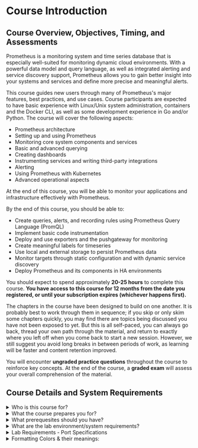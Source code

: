 # Course Introduction

## Course Overview, Objectives, Timing, and Assessments

Prometheus is a monitoring system and time series database that is especially well-suited for monitoring dynamic cloud environments. With a powerful data model and query language, as well as integrated alerting and service discovery support, Prometheus allows you to gain better insight into your systems and services and define more precise and meaningful alerts.

This course guides new users through many of Prometheus's major features, best practices, and use cases. Course participants are expected to have basic experience with Linux/Unix system administration, containers and the Docker CLI, as well as some development experience in Go and/or Python. The course will cover the following aspects:

* Prometheus architecture
* Setting up and using Prometheus
* Monitoring core system components and services
* Basic and advanced querying
* Creating dashboards
* Instrumenting services and writing third-party integrations
* Alerting
* Using Prometheus with Kubernetes
* Advanced operational aspects

At the end of this course, you will be able to monitor your applications and infrastructure effectively with Prometheus.

By the end of this course, you should be able to:

* Create queries, alerts, and recording rules using Prometheus Query Language (PromQL)
* Implement basic code instrumentation
* Deploy and use exporters and the pushgateway for monitoring
* Create meaningful labels for timeseries
* Use local and external storage to persist Prometheus data
* Monitor targets through static configuration and with dynamic service discovery
* Deploy Prometheus and its components in HA environments

You should expect to spend approximately **20-25 hours** to complete this course. **You have access to this course for 12 months from the date you registered, or until your subscription expires (whichever happens first).**

The chapters in the course have been designed to build on one another. It is probably best to work through them in sequence; if you skip or only skim some chapters quickly, you may find there are topics being discussed you have not been exposed to yet. But this is all self-paced, you can always go back, thread your own path through the material, and return to exactly where you left off when you come back to start a new session. However, we still suggest you avoid long breaks in between periods of work, as learning will be faster and content retention improved.

You will encounter **ungraded practice questions** throughout the course to reinforce key concepts. At the end of the course, a **graded exam** will assess your overall comprehension of the material.

## Course Details and System Requirements

<details>

<summary>Who is this course for?</summary>

This course is meant for software engineers and systems administrators who want to learn how to monitor and get better insight into their applications and infrastructure using Prometheus.

</details>

<details>

<summary>What the course prepares you for?</summary>

This course teaches Observability concepts and best practices and will prepare you to use Prometheus for monitoring cloud native applications and infrastructure. Attendees will learn to instrument code using examples in Go and Python and how to build and use metrics exporters where instrumentation is either not desired or impossible. The course covers PromQL syntax and best practices when querying, dashboarding, creating recording rules, and when defining precise and meaningful alerts. Operational concerns of running a production Prometheus deployment are also covered, including high availability, federation, local and remote storage, and migrations and integrations with other observability tools. The material maps to the domains and competencies of the Prometheus Certified Associate (PCA) exam, preparing students for the exam.

</details>

<details>

<summary>What prerequesites should you have?</summary>

* Basic experience with Linux/Unix system administration
* Familiarity with common shell commands, such as ls, cd, curl, etc.
* Some knowledge and/or development experience in Go and Python
* Experience with running containers and building container images with Docker
* Familiarity with Kubernetes concepts

</details>

<details>

<summary>What are the lab environment/system requirements?</summary>



* A single machine with Ubuntu 24.04 or similar Linux distribution installed. All of the labs should work on any popular modern Linux distribution (like Red Hat, Arch, or Debian) using Docker, but minor details may be different
* The machine should have at least 4GB of RAM, 2 CPU cores, 50 GB of free disk space
* Docker should be installed, with a non-root user in the docker group so that users can start Docker containers without becoming root. Multiple tutorials for various Linux distributions can be found at the following link: [How to Install and Use Docker](https://www.digitalocean.com/community/tutorial-collections/how-to-install-and-use-docker)
* The user should have sudo access to be able to execute commands as root. A [tutorial on how to create a sudo user on Ubuntu](https://www.digitalocean.com/community/tutorials/how-to-create-a-new-sudo-enabled-user-on-ubuntu) is also available
* The following basic system utilities must be installed (although most of them should be pre-installed by default): **tar, unzip, wget, curl**
* Labs can be run locally, on a VM, or using a cloud provider such as Google Cloud or AWS (free tier will be sufficient to run the labs).

**Note:** When starting long-running processes and containers (like the Prometheus server) throughout this course, we assume that you keep them running for the entire course duration unless noted otherwise. In production setups, you would typically use a supervisor software like [systemd](https://www.freedesktop.org/wiki/Software/systemd/) or a cluster manager like [Kubernetes](https://kubernetes.io/) to keep server processes running in the background. In this course we will not assume a particular deployment system and run components with Docker. Docker enables running and interacting with multiple containers in the same SSH session. Should you feel the need to use multiple SSH sessions, you can use terminal multiplexer tools like [screen](https://www.gnu.org/software/screen/), [tmux](https://github.com/tmux/tmux/wiki), or [byobu](http://byobu.co/), that allow you to create and manage multiple virtual terminals over the same connection. If you are new to terminal multiplexers, we recommend byobu, as it is the most modern and easiest to use.

</details>

<details>

<summary>Lab Requirements - Port Specifications</summary>



* 8080: cAdvisor
* 9090: Main Prometheus server
* 9091: Pushgateway
* 9093: Main Alertmanager
* 9100: Node Exporter
* 9115: Blackbox Exporter
* 10000: Demo service instance 1
* 10001: Demo service instance 2
* 10002: Demo service instance 3
* 12345: Instrumentation exercise example server
* 19090: Cluster-A Prometheus server
* 19093: HA Alertmanager replica 1
* 29090: Cluster-B Prometheus server
* 29093: HA Alertmanager replica 2
* 30000: Kubernetes Prometheus server
* 39090: Global federating Prometheus server.

</details>

<details>

<summary>Formatting Colors &#x26; their meanings:</summary>

In order to make it easier to distinguish the various types of content in the course, we use the color coding and formats below:

<mark style="color:blue;">**Dark blue: text typed at the command line**</mark>

<mark style="color:green;">**Green: Output**</mark>

<mark style="color:purple;">**Black \[purple]: file content**</mark>

<mark style="color:yellow;">**Brown \[yellow]: File/Directory names**</mark>

<mark style="color:red;">**Light blue \[red]: Hyperlink**</mark>

</details>

